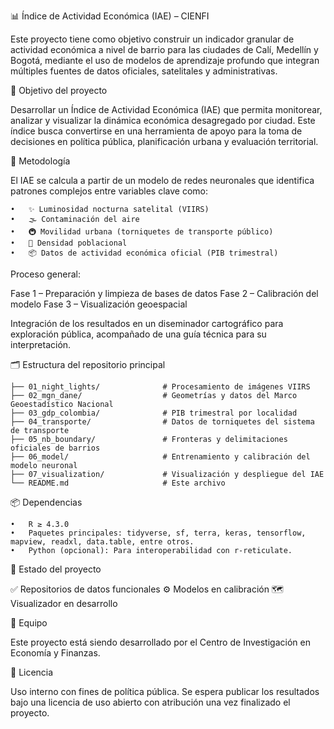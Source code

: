 📊 Índice de Actividad Económica (IAE) – CIENFI

Este proyecto tiene como objetivo construir un indicador granular de actividad económica a nivel de barrio para las ciudades de Calí, Medellín y Bogotá, mediante el uso de modelos de aprendizaje profundo que integran múltiples fuentes de datos oficiales, satelitales y administrativas.

🚀 Objetivo del proyecto

Desarrollar un Índice de Actividad Económica (IAE) que permita monitorear, analizar y visualizar la dinámica económica desagregado por ciudad. Este índice busca convertirse en una herramienta de apoyo para la toma de decisiones en política pública, planificación urbana y evaluación territorial.

🧠 Metodología

El IAE se calcula a partir de un modelo de redes neuronales que identifica patrones complejos entre variables clave como:

	•	✨ Luminosidad nocturna satelital (VIIRS)
	•	🌫 Contaminación del aire
	•	🚇 Movilidad urbana (torniquetes de transporte público)
	•	👥 Densidad poblacional
	•	📦 Datos de actividad económica oficial (PIB trimestral)

Proceso general:

Fase 1 – Preparación y limpieza de bases de datos
Fase 2 – Calibración del modelo
Fase 3 – Visualización geoespacial
  
  Integración de los resultados en un diseminador cartográfico para exploración pública, acompañado de una guía técnica para su interpretación.

🗂 Estructura del repositorio principal
```
├── 01_night_lights/              # Procesamiento de imágenes VIIRS
├── 02_mgn_dane/                  # Geometrías y datos del Marco Geoestadístico Nacional
├── 03_gdp_colombia/              # PIB trimestral por localidad
├── 04_transporte/                # Datos de torniquetes del sistema de transporte
├── 05_nb_boundary/               # Fronteras y delimitaciones oficiales de barrios
├── 06_model/                     # Entrenamiento y calibración del modelo neuronal
├── 07_visualization/             # Visualización y despliegue del IAE
└── README.md                     # Este archivo
```

📦 Dependencias

	•	R ≥ 4.3.0
	•	Paquetes principales: tidyverse, sf, terra, keras, tensorflow, mapview, readxl, data.table, entre otros.
	•	Python (opcional): Para interoperabilidad con r-reticulate.

📍 Estado del proyecto

✅ Repositorios de datos funcionales
⚙️ Modelos en calibración
🗺 Visualizador en desarrollo

👥 Equipo

Este proyecto está siendo desarrollado por el Centro de Investigación en Economía y Finanzas.

📄 Licencia

Uso interno con fines de política pública. Se espera publicar los resultados bajo una licencia de uso abierto con atribución una vez finalizado el proyecto.

